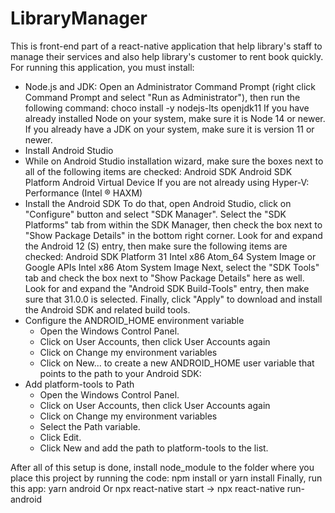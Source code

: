 # LibraryManager
This is front-end part of a react-native application that help library's staff to manage their services and also help library's customer to rent book quickly.
For running this application, you must install:
  - Node.js and JDK:
    Open an Administrator Command Prompt (right click Command Prompt and select "Run as Administrator"), then run the following command:
        choco install -y nodejs-lts openjdk11
    If you have already installed Node on your system, make sure it is Node 14 or newer. If you already have a JDK on your system, make sure it is version 11 or newer.
  - Install Android Studio
  - While on Android Studio installation wizard, make sure the boxes next to all of the following items are checked:
        Android SDK
        Android SDK Platform
        Android Virtual Device
        If you are not already using Hyper-V: Performance (Intel ® HAXM)
  - Install the Android SDK
    To do that, open Android Studio, click on "Configure" button and select "SDK Manager".
    Select the "SDK Platforms" tab from within the SDK Manager, then check the box next to "Show Package Details" in the bottom right corner. Look for and expand the Android 12 (S) entry, then make sure the following items are checked:
    Android SDK Platform 31
    Intel x86 Atom_64 System Image or Google APIs Intel x86 Atom System Image
    Next, select the "SDK Tools" tab and check the box next to "Show Package Details" here as well. Look for and expand the "Android SDK Build-Tools" entry, then make sure that 31.0.0 is selected.
    Finally, click "Apply" to download and install the Android SDK and related build tools.
  -  Configure the ANDROID_HOME environment variable
      + Open the Windows Control Panel.
      + Click on User Accounts, then click User Accounts again
      + Click on Change my environment variables
      + Click on New... to create a new ANDROID_HOME user variable that points to the path to your Android SDK:
  - Add platform-tools to Path
    + Open the Windows Control Panel.
    + Click on User Accounts, then click User Accounts again
    + Click on Change my environment variables
    + Select the Path variable.
    + Click Edit.
    + Click New and add the path to platform-tools to the list.
    
After all of this setup is done, install node_module to the folder where you place this project by running the code:
    npm install or yarn install
Finally, run this app:
    yarn android 
    Or npx react-native start -> npx react-native run-android
